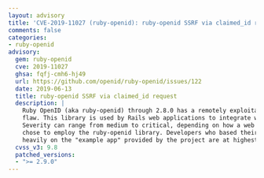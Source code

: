 ```yaml
---
layout: advisory
title: 'CVE-2019-11027 (ruby-openid): ruby-openid SSRF via claimed_id request'
comments: false
categories:
- ruby-openid
advisory:
  gem: ruby-openid
  cve: 2019-11027
  ghsa: fqfj-cmh6-hj49
  url: https://github.com/openid/ruby-openid/issues/122
  date: 2019-06-13
  title: ruby-openid SSRF via claimed_id request
  description: |
    Ruby OpenID (aka ruby-openid) through 2.8.0 has a remotely exploitable
    flaw. This library is used by Rails web applications to integrate with OpenID Providers.
    Severity can range from medium to critical, depending on how a web application developer
    chose to employ the ruby-openid library. Developers who based their OpenID integration
    heavily on the "example app" provided by the project are at highest risk.
  cvss_v3: 9.8
  patched_versions:
  - ">= 2.9.0"
---
```

